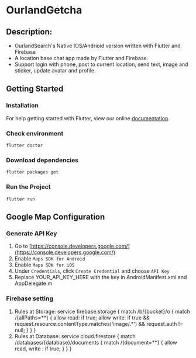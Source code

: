 # OurlandGetcha

## Description:
* OurlandSearch's Native IOS/Andrioid version written with Flutter and Firebase
* A location base chat app made by Flutter and Firebase.
* Support login with phone, post to current location, send text, image and sticker, update avatar and profile.


## Getting Started

### Installation
For help getting started with Flutter, view our online
[documentation](https://flutter.io/docs/get-started/install).


### Check environment
`
flutter doctor
`

### Download dependencies
`
flutter packages get
`

### Run the Project
`
flutter run
`

## Google Map Configuration

### Generate API Key
1. Go to [https://console.developers.google.com/](https://console.developers.google.com/)
2. Enable `Maps SDK for Android`
3. Enable `Maps SDK for iOS`
4. Under `Credentials`, click `Create Credential` and choose `API Key`
5. Replace YOUR_API_KEY_HERE with the key in AndroidManifest.xml and AppDelegate.m 

### Firebase setting
1. Rules at Storage:
service firebase.storage {
  match /b/{bucket}/o {
    match /{allPaths=**} {
      allow read: if true;
      allow write: if true && request.resource.contentType.matches('image/.*') && request.auth != null;
    }
  }
}
2. Rules at Database:
service cloud.firestore {
  match /databases/{database}/documents {
    match /{document=**} {
      allow read, write : if true; 
    }
  }
}
